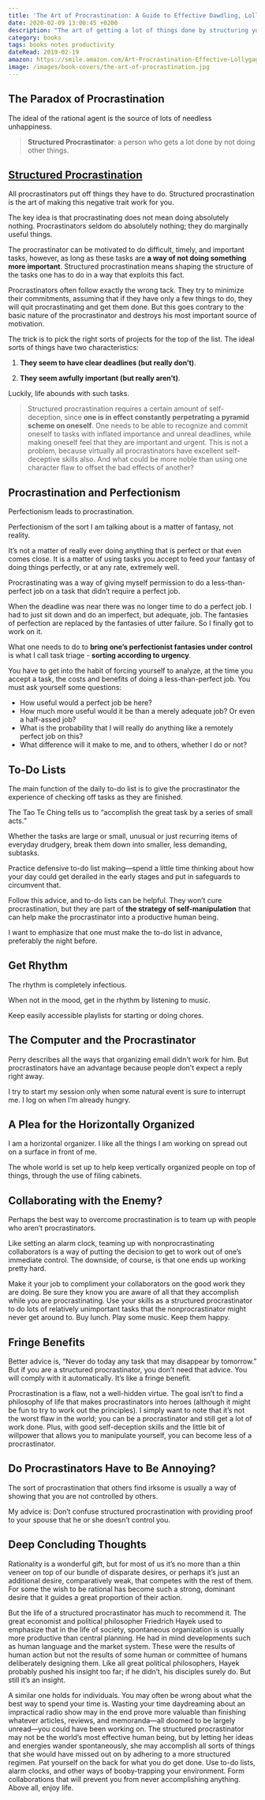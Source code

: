 ```yaml
---
title: 'The Art of Procrastination: A Guide to Effective Dawdling, Lollygagging and Postponing by John Perry'
date: 2020-02-09 13:00:45 +0200
description: "The art of getting a lot of things done by structuring your procrastination. We procrastinate to avoid doing something more important. Embrace and exploit this fact by making it work for you. Arrange your to-do list, so that there are always tasks at the top that both seem important (but aren't) and have a deadline (but don't). They give you a license to accomplish difficult and crucial projects by not doing something that seems even more vital."
category: books
tags: books notes productivity
dateRead: 2019-02-19
amazon: https://smile.amazon.com/Art-Procrastination-Effective-Lollygagging-Postponing/dp/0761171673
image: /images/book-covers/the-art-of-procrastination.jpg
---
```


## The Paradox of Procrastination

The ideal of the rational agent is the source of lots of needless unhappiness.

> **Structured Procrastinator**: a person who gets a lot done by not doing other things.

## [Structured Procrastination](http://www.structuredprocrastination.com/)

All procrastinators put off things they have to do. Structured procrastination is the art of making this negative trait work for you.

The key idea is that procrastinating does not mean doing absolutely nothing. Procrastinators seldom do absolutely nothing; they do marginally useful things.

The procrastinator can be motivated to do difficult, timely, and important tasks, however, as long as these tasks are **a way of not doing something more important**. Structured procrastination means shaping the structure of the tasks one has to do in a way that exploits this fact.

Procrastinators often follow exactly the wrong tack. They try to minimize their commitments, assuming that if they have only a few things to do, they will quit procrastinating and get them done. But this goes contrary to the basic nature of the procrastinator and destroys his most important source of motivation.

The trick is to pick the right sorts of projects for the top of the list. The ideal sorts of things have two characteristics:

1. **They seem to have clear deadlines (but really don’t)**.

2. **They seem awfully important (but really aren’t)**.

Luckily, life abounds with such tasks.

> Structured procrastination requires a certain amount of self-deception, since **one is in effect constantly perpetrating a pyramid scheme on oneself**. One needs to be able to recognize and commit oneself to tasks with inflated importance and unreal deadlines, while making oneself feel that they are important and urgent. This is not a problem, because virtually all procrastinators have excellent self-deceptive skills also. And what could be more noble than using one character flaw to offset the bad effects of another?

## Procrastination and Perfectionism

Perfectionism leads to procrastination.

Perfectionism of the sort I am talking about is a matter of fantasy, not reality.

It’s not a matter of really ever doing anything that is perfect or that even comes close. It is a matter of using tasks you accept to feed your fantasy of doing things perfectly, or at any rate, extremely well.

Procrastinating was a way of giving myself permission to do a less-than-perfect job on a task that didn’t require a perfect job.

When the deadline was near there was no longer time to do a perfect job. I had to just sit down and do an imperfect, but adequate, job. The fantasies of perfection are replaced by the fantasies of utter failure. So I finally got to work on it.

What one needs to do to **bring one’s perfectionist fantasies under control** is what I call task triage - **sorting according to urgency**.

You have to get into the habit of forcing yourself to analyze, at the time you accept a task, the costs and benefits of doing a less-than-perfect job. You must ask yourself some questions:

- How useful would a perfect job be here?
- How much more useful would it be than a merely adequate job? Or even a half-assed job?
- What is the probability that I will really do anything like a remotely perfect job on this?
- What difference will it make to me, and to others, whether I do or not?

## To-Do Lists

The main function of the daily to-do list is to give the procrastinator the experience of checking off tasks as they are finished.

The Tao Te Ching tells us to “accomplish the great task by a series of small acts.”

Whether the tasks are large or small, unusual or just recurring items of everyday drudgery, break them down into smaller, less demanding, subtasks.

Practice defensive to-do list making—spend a little time thinking about how your day could get derailed in the early stages and put in safeguards to circumvent that.

Follow this advice, and to-do lists can be helpful. They won’t cure procrastination, but they are part of **the strategy of self-manipulation** that can help make the procrastinator into a productive human being.

I want to emphasize that one must make the to-do list in advance, preferably the night before.

## Get Rhythm

The rhythm is completely infectious.

When not in the mood, get in the rhythm by listening to music.

Keep easily accessible playlists for starting or doing chores.

## The Computer and the Procrastinator

Perry describes all the ways that organizing email didn't work for him. But procrastinators have an advantage because people don't expect a reply right away.

I try to start my session only when some natural event is sure to interrupt me. I log on when I’m already hungry.

## A Plea for the Horizontally Organized

I am a horizontal organizer. I like all the things I am working on spread out on a surface in front of me.

The whole world is set up to help keep vertically organized people on top of things, through the use of filing cabinets.

## Collaborating with the Enemy?

Perhaps the best way to overcome procrastination is to team up with people who aren’t procrastinators.

Like setting an alarm clock, teaming up with nonprocrastinating collaborators is a way of putting the decision to get to work out of one’s immediate control. The downside, of course, is that one ends up working pretty hard.

Make it your job to compliment your collaborators on the good work they are doing. Be sure they know you are aware of all that they accomplish while you are procrastinating. Use your skills as a structured procrastinator to do lots of relatively unimportant tasks that the nonprocrastinator might never get around to. Buy lunch. Play some music. Keep them happy.

## Fringe Benefits

Better advice is, “Never do today any task that may disappear by tomorrow.” But if you are a structured procrastinator, you don’t need that advice. You will comply with it automatically. It’s like a fringe benefit.

Procrastination is a flaw, not a well-hidden virtue. The goal isn’t to find a philosophy of life that makes procrastinators into heroes (although it might be fun to try to work out the principles). I simply want to note that it’s not the worst flaw in the world; you can be a procrastinator and still get a lot of work done. Plus, with good self-deception skills and the little bit of willpower that allows you to manipulate yourself, you can become less of a procrastinator.

## Do Procrastinators Have to Be Annoying?

The sort of procrastination that others find irksome is usually a way of showing that you are not controlled by others.

My advice is: Don’t confuse structured procrastination with providing proof to your spouse that he or she doesn’t control you.

## Deep Concluding Thoughts

Rationality is a wonderful gift, but for most of us it’s no more than a thin veneer on top of our bundle of disparate desires, or perhaps it’s just an additional desire, comparatively weak, that competes with the rest of them. For some the wish to be rational has become such a strong, dominant desire that it guides a great proportion of their action.

But the life of a structured procrastinator has much to recommend it. The great economist and political philosopher Friedrich Hayek used to emphasize that in the life of society, spontaneous organization is usually more productive than central planning. He had in mind developments such as human language and the market system. These were the results of human action but not the results of some human or committee of humans deliberately designing them. Like all great political philosophers, Hayek probably pushed his insight too far; if he didn’t, his disciples surely do. But still it’s an insight.

A similar one holds for individuals. You may often be wrong about what the best way to spend your time is. Wasting your time daydreaming about an impractical radio show may in the end prove more valuable than finishing whatever articles, reviews, and memoranda—all doomed to be largely unread—you could have been working on. The structured procrastinator may not be the world’s most effective human being, but by letting her ideas and energies wander spontaneously, she may accomplish all sorts of things that she would have missed out on by adhering to a more structured regimen. Pat yourself on the back for what you do get done. Use to-do lists, alarm clocks, and other ways of booby-trapping your environment. Form collaborations that will prevent you from never accomplishing anything. Above all, enjoy life.
